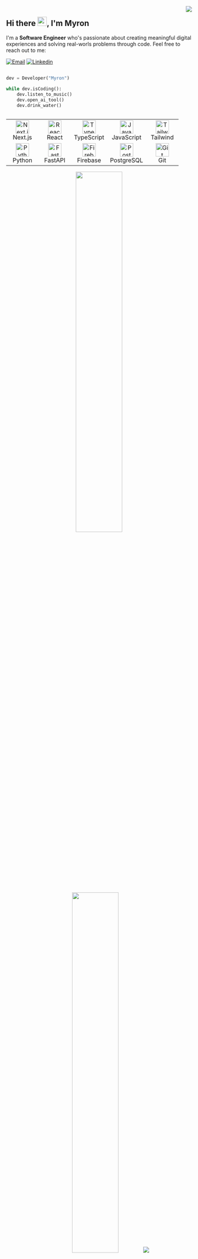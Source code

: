 <img align="right" src="https://komarev.com/ghpvc/?username=mossi1mj&style=for-the-badge&color=590d22&label=VISTORS&base=1387&abbreviated=true" />

## Hi there <img src="https://media.giphy.com/media/hvRJCLFzcasrR4ia7z/giphy.gif" width="25">, I'm Myron

I'm a **Software Engineer** who's passionate about creating meaningful digital experiences and solving real-worls problems through code. Feel free to reach out to me:

[![Email](https://img.shields.io/badge/e‑mail-D14836.svg?style=for-the-badge&logo=GMail&logoColor=white)](mailto:mossjmyron@gmail.com)
[![Linkedin](https://img.shields.io/badge/linkedin-0077B5.svg?style=for-the-badge&logo=linkedin&logoColor=white)](https://www.linkedin.com/in/mossjmyron/)


##

```python
dev = Developer("Myron")

while dev.isCoding():
    dev.listen_to_music()
    dev.open_ai_tool()
    dev.drink_water()
```
##

<table align="center">
  <tr>
    <td align="center" width="72">
      <img src="https://skillicons.dev/icons?i=nextjs" width="36" height="36" alt="Next.js" />
      <br>Next.js
    </td>
    <td align="center" width="72">
      <img src="https://skillicons.dev/icons?i=react" width="36" height="36" alt="React" />
      <br>React
    </td>
    <td align="center" width="72">
      <img src="https://skillicons.dev/icons?i=typescript" width="36" height="36" alt="TypeScript" />
      <br>TypeScript
    </td>
    <td align="center" width="72">
      <img src="https://skillicons.dev/icons?i=javascript" width="36" height="36" alt="JavaScript" />
      <br>JavaScript
    </td>
    <td align="center" width="72">
      <img src="https://skillicons.dev/icons?i=tailwind" width="36" height="36" alt="Tailwind CSS" />
      <br>Tailwind
    </td>
  </tr>
  <tr>
    <td align="center" width="72">
      <img src="https://skillicons.dev/icons?i=python" width="36" height="36" alt="Python" />
      <br>Python
    </td>
    <td align="center" width="72">
      <img src="https://skillicons.dev/icons?i=fastapi" width="36" height="36" alt="FastAPI" />
      <br>FastAPI
    </td>
    <td align="center" width="72">
      <img src="https://skillicons.dev/icons?i=firebase" width="36" height="36" alt="Firebase" />
      <br>Firebase
    </td>
    <td align="center" width="72">
      <img src="https://skillicons.dev/icons?i=postgres" width="36" height="36" alt="PostgreSQL" />
      <br>PostgreSQL
    </td>
    <td align="center" width="72">
      <img src="https://skillicons.dev/icons?i=git" width="36" height="36" alt="Git" />
      <br>Git
    </td>
  </tr>
</table>


<p align="center">
  <img height="50%" width="auto" src ="https://github-readme-stats.vercel.app/api?username=mossi1mj&show_icons=true&count_private=true&theme=darcula&hide_border=true&hide=issues,contribs&bg_color=00000000">
  <img height="50%" width="auto" src ="https://github-readme-stats.vercel.app/api/top-langs/?username=mossi1mj&layout=compact&hide_border=true&theme=darcula&bg_color=00000000&langs_count=6&hide=jupyter%20notebook,tex,css,php&exclude_repo=Pacman-AI">
  <img src ="https://github-readme-streak-stats.herokuapp.com?user=mossi1mj&theme=darcula&hide_border=true&background=FFFFFF00">
  <br>
</p>

